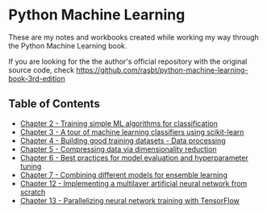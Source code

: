 # Python Machine Learning 

These are my notes and workbooks created while working my way through the Python Machine Learning book.

If you are looking for the the author's official repository with the original source code, check https://github.com/rasbt/python-machine-learning-book-3rd-edition

## Table of Contents
- [Chapter 2 - Training simple ML algorithms for classification](02-training-simple-ml-alg/)
- [Chapter 3 - A tour of machine learning classifiers using scikit-learn](03-scikit-learn/)
- [Chapter 4 - Building good training datasets - Data processing](04-data-preprocessing/)
- [Chapter 5 - Compressing data via dimensionality reduction](05-dimensionality-reduction/)
- [Chapter 6 - Best practices for model evaluation and hyperparameter tuning](06-hyperparameter-tuning/)
- [Chapter 7 - Combining different models for ensemble learning](07-ensemble-learning/)
- [Chapter 12 - Implementing a multilayer artificial neural network from scratch](12-multilayer-neural-network/)
- [Chapter 13 - Parallelizing neural network training with TensorFlow ](13-training-with-tensorflow/)
